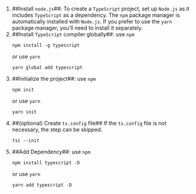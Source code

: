 1. ##Install `node.js`##: To create a `TypeScript` project, set up `Node.js` as it includes `TypeScript` as a dependency. The `npm` package manager is automatically installed with `Node.js`. If you prefer to use the `yarn` package manager, you'll need to install it separately.
2. ##Install `TypeScript` compiler globally##: 
    use `npm`
    ```shell
    npm install -g typescript
    ```
    or use `yarn`
    ```shell
    yarn global add typescript
    ```
3. ##Initialize the project##: 
    use `npm`
    ```shell
    npm init
    ```
    or use `yarn`
    ```shell
    yarn init
    ```
4. ##(optional) Create `ts.config` file##
    If the `ts.config` file is not necessary, the step can be skipped.
    ```shell
    tsc --init
    ```
5. ##Add Dependency##:
    use `npm`
    ```shell
    npm install typescript -D
    ```
    or use `yarn`
    ```shell
    yarn add typescript -D
    ```